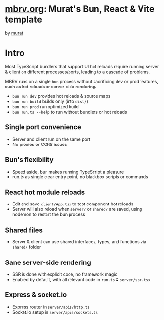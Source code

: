 # [mbrv.org](https://mbrv.org): Murat's Bun, React & Vite template
by [murat](https://twitter.com/mayfer)

# Intro

Most TypeScript bundlers that support UI hot reloads require running server & client on different processes/ports, leading to a cascade of problems.

MBRV runs on a single `bun` process without sacrificing dev or prod features, such as hot reloads or server-side rendering.

 * `bun run dev` provides hot reloads & source maps
 * `bun run build` builds only (into `dist/`)
 * `bun run prod` run optimized build
 * `bun run.ts --help` to run without bundlers or hot reloads

## Single port convenience
- Server and client run on the same port
- No proxies or CORS issues

## Bun's flexibility
- Speed aside, bun makes running TypeScript a pleasure
- run.ts as single clear entry point, no blackbox scripts or commands

## React hot module reloads
- Edit and save `client/App.tsx` to test component hot reloads
- Server will also reload when `server/` or `shared/` are saved, using nodemon to restart the bun process

## Shared files
- Server & client can use shared interfaces, types, and functions via `shared/` folder

## Sane server-side rendering
- SSR is done with explicit code, no framework magic
- Enabled by default, with all relevant code in `run.ts` & `server/ssr.tsx`

## Express & socket.io
- Express router in `server/apis/http.ts`
- Socket.io setup in `server/apis/sockets.ts`

